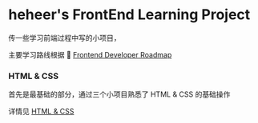 # heheer's FrontEnd Learning Project

传一些学习前端过程中写的小项目，

主要学习路线根据 📃 [Frontend Developer Roadmap](https://roadmap.sh/frontend)

### HTML & CSS

首先是最基础的部分，通过三个小项目熟悉了 HTML & CSS 的基础操作

详情见 [HTML & CSS](https://github.com/newfish-cmyk/FrontEnd_Learning_project/tree/main/HTML%20%26%20CSS)




